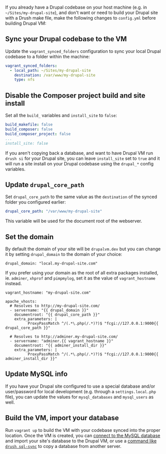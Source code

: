 If you already have a Drupal codebase on your host machine (e.g. in `~/Sites/my-drupal-site`), and don't want or need to build your Drupal site with a Drush make file, make the following changes to `config.yml` before building Drupal VM:

## Sync your Drupal codebase to the VM

Update the `vagrant_synced_folders` configuration to sync your local Drupal codebase to a folder within the machine:

```yaml
vagrant_synced_folders:
  - local_path: ~/Sites/my-drupal-site
    destination: /var/www/my-drupal-site
    type: nfs
```

## Disable the Composer project build and site install

Set all the `build_` variables and `install_site` to `false`:

```yaml
build_makefile: false
build_composer: false
build_composer_project: false
...
install_site: false
```

If you aren't copying back a database, and want to have Drupal VM run `drush si` for your Drupal site, you can leave `install_site` set to `true` and it will run a site install on your Drupal codebase using the `drupal_*` config variables.

## Update `drupal_core_path`

Set `drupal_core_path` to the same value as the `destination` of the synced folder you configured earlier:

```yaml
drupal_core_path: "/var/www/my-drupal-site"
```

This variable will be used for the document root of the webserver.

## Set the domain

By default the domain of your site will be `drupalvm.dev` but you can change it by setting `drupal_domain` to the domain of your choice:

```
drupal_domain: "local.my-drupal-site.com"
```

If you prefer using your domain as the root of all extra packages installed, ie. `adminer`, `xhprof` and `pimpmylog`, set it as the value of `vagrant_hostname` instead.

```
vagrant_hostname: "my-drupal-site.com"

apache_vhosts:
  # Resolves to http://my-drupal-site.com/
  - servername: "{{ drupal_domain }}"
    documentroot: "{{ drupal_core_path }}"
    extra_parameters: |
          ProxyPassMatch ^/(.*\.php(/.*)?)$ "fcgi://127.0.0.1:9000{{ drupal_core_path }}"

  # Resolves to http://adminer.my-drupal-site.com/
  - servername: "adminer.{{ vagrant_hostname }}"
    documentroot: "{{ adminer_install_dir }}"
    extra_parameters: |
          ProxyPassMatch ^/(.*\.php(/.*)?)$ "fcgi://127.0.0.1:9000{{ adminer_install_dir }}"
```

## Update MySQL info

If you have your Drupal site configured to use a special database and/or user/password for local development (e.g. through a `settings.local.php` file), you can update the values for `mysql_databases` and `mysql_users` as well.

## Build the VM, import your database

Run `vagrant up` to build the VM with your codebase synced into the proper location. Once the VM is created, you can [connect to the MySQL database](../extras/mysql.md) and import your site's database to the Drupal VM, or use a [command like `drush sql-sync`](../extras/drush.md#using-sql-sync) to copy a database from another server.
